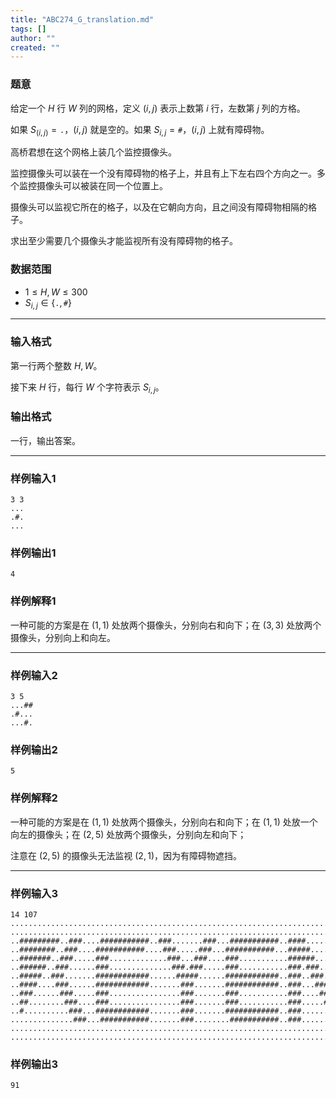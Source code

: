 ```yaml
---
title: "ABC274_G_translation.md"
tags: []
author: ""
created: ""
---
```


### 题意 

给定一个 $H$ 行 $W$ 列的网格，定义 $(i,j)$ 表示上数第 $i$ 行，左数第 $j$ 列的方格。

如果 $S_(i,j)=\texttt .$，$(i,j)$ 就是空的。如果 $S_{i,j}=\texttt #$，$(i,j)$ 上就有障碍物。

高桥君想在这个网格上装几个监控摄像头。

监控摄像头可以装在一个没有障碍物的格子上，并且有上下左右四个方向之一。多个监控摄像头可以被装在同一个位置上。

摄像头可以监视它所在的格子，以及在它朝向方向，且之间没有障碍物相隔的格子。

求出至少需要几个摄像头才能监视所有没有障碍物的格子。

### 数据范围

- $1\le H,W\le 300$
- $S_{i,j}\in \{\texttt .,\texttt #\}$

---

### 输入格式

第一行两个整数 $H,W$。

接下来 $H$ 行，每行 $W$ 个字符表示 $S_{i,j}$。

### 输出格式

一行，输出答案。

---

### 样例输入1

```
3 3
...
.#.
...
```

### 样例输出1

```
4
```

### 样例解释1

一种可能的方案是在 $(1,1)$ 处放两个摄像头，分别向右和向下；在 $(3,3)$ 处放两个摄像头，分别向上和向左。

---

### 样例输入2

```
3 5
...##
.#...
...#.
```

### 样例输出2

```
5
```

### 样例解释2

一种可能的方案是在 $(1,1)$ 处放两个摄像头，分别向右和向下；在 $(1,1)$ 处放一个向左的摄像头；在 $(2,5)$ 处放两个摄像头，分别向左和向下；

注意在 $(2,5)$ 的摄像头无法监视 $(2,1)$，因为有障碍物遮挡。

---

### 样例输入3

```
14 107
...........................................................................................................
...........................................................................................................
..#########..###....###########..###.......###...###########..####.......###...###########...###########...
..########..###....###########....###.....###...###########...#####......###..###########...###########....
..#######..###.....###.............###...###....###...........######.....###..###...........###............
..######..###......###..............###.###.....###...........###.###....###..###...........###............
..#####..###.......############......#####......############..###..###...###..###...........############...
..####....###......############.......###.......############..###...###..###..###...........############...
..###......###.....###................###.......###...........###....###.###..###...........###............
..##........###....###................###.......###...........###.....######..###...........###............
..#..........###...############.......###.......############..###......#####..############..############...
..............###...###########.......###........###########..###.......####...###########...###########...
...........................................................................................................
...........................................................................................................
```

### 样例输出3

```
91
```

